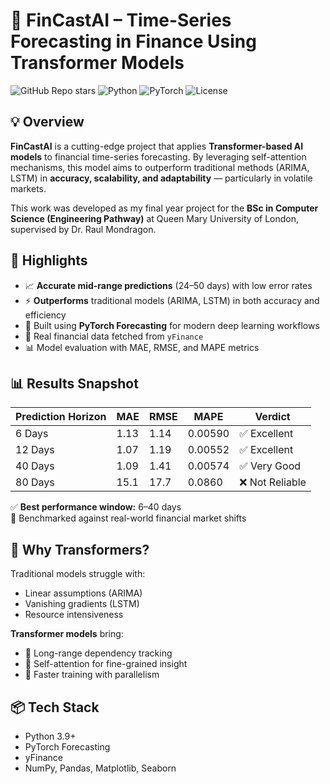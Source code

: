 # 🔮 FinCastAI – Time-Series Forecasting in Finance Using Transformer Models

![GitHub Repo stars](https://img.shields.io/github/stars/GitEiko/FinCastAI?style=social)
![Python](https://img.shields.io/badge/python-3.9+-blue.svg)
![PyTorch](https://img.shields.io/badge/PyTorch-🔥-red)
![License](https://img.shields.io/github/license/GitEiko/FinCastAI)

## 💡 Overview

**FinCastAI** is a cutting-edge project that applies **Transformer-based AI models** to financial time-series forecasting. By leveraging self-attention mechanisms, this model aims to outperform traditional methods (ARIMA, LSTM) in **accuracy, scalability, and adaptability** — particularly in volatile markets.

This work was developed as my final year project for the **BSc in Computer Science (Engineering Pathway)** at Queen Mary University of London, supervised by Dr. Raul Mondragon.

## 🚀 Highlights

- 📈 **Accurate mid-range predictions** (24–50 days) with low error rates
- ⚡ **Outperforms** traditional models (ARIMA, LSTM) in both accuracy and efficiency
- 🧠 Built using **PyTorch Forecasting** for modern deep learning workflows
- 💾 Real financial data fetched from `yFinance`
- 📊 Model evaluation with MAE, RMSE, and MAPE metrics

## 📊 Results Snapshot

| Prediction Horizon | MAE   | RMSE  | MAPE     | Verdict       |
|--------------------|-------|-------|----------|---------------|
| 6 Days             | 1.13  | 1.14  | 0.00590  | ✅ Excellent   |
| 12 Days            | 1.07  | 1.19  | 0.00552  | ✅ Excellent   |
| 40 Days            | 1.09  | 1.41  | 0.00574  | ✅ Very Good   |
| 80 Days            | 15.1  | 17.7  | 0.0860   | ❌ Not Reliable|

✅ **Best performance window:** 6–40 days  
🧪 Benchmarked against real-world financial market shifts

## 🧠 Why Transformers?

Traditional models struggle with:
- Linear assumptions (ARIMA)
- Vanishing gradients (LSTM)
- Resource intensiveness

**Transformer models** bring:
- 🔄 Long-range dependency tracking
- 🔎 Self-attention for fine-grained insight
- 🚀 Faster training with parallelism

## 📦 Tech Stack

- Python 3.9+
- PyTorch Forecasting
- yFinance
- NumPy, Pandas, Matplotlib, Seaborn
